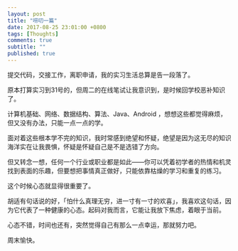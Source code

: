 ```yaml
---
layout: post
title: "唠叨一篇"
date: 2017-08-25 23:01:00 +0800
tags: [Thoughts]
comments: true
subtitle: ""
published: true
---
```

提交代码，交接工作，离职申请，我的实习生活总算是告一段落了。

原本打算实习到31号的，但周二的在线笔试让我意识到，是时候回学校恶补知识了。

计算机基础、网络、数据结构、算法、Java、Android ，想想这些都觉得麻烦，但又没有办法，只能一点一点的学。

面对着这些根本学不完的知识，我时常感到绝望和怀疑，绝望是因为这无尽的知识海洋实在让我畏惧，怀疑是怀疑自己是不是选错了方向。

但又转念一想，任何一个行业或职业都是如此——你可以凭着初学者的热情和机灵找到表面的乐趣，但要想把事情真正做好，只能依靠枯燥的学习和重复的练习。

这个时候心态就显得很重要了。

胡适有句话说的好，「怕什么真理无穷，进一寸有一寸的欢喜」，我喜欢这句话，因为它代表了一种健康的心态。起码对我而言，它能让我放下焦虑，着眼于当前。

心态不错，时间也还有，突然觉得自己有那么一点幸运，那就努力吧。

周末愉快。